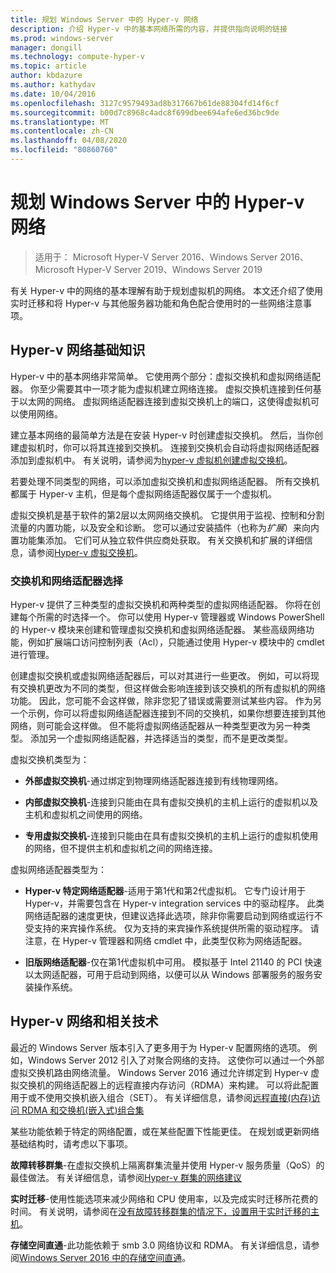 ```yaml
---
title: 规划 Windows Server 中的 Hyper-v 网络
description: 介绍 Hyper-v 中的基本网络所需的内容，并提供指向说明的链接
ms.prod: windows-server
manager: dongill
ms.technology: compute-hyper-v
ms.topic: article
author: kbdazure
ms.author: kathydav
ms.date: 10/04/2016
ms.openlocfilehash: 3127c9579493ad8b317667b61de88304fd14f6cf
ms.sourcegitcommit: b00d7c8968c4adc8f699dbee694afe6ed36bc9de
ms.translationtype: MT
ms.contentlocale: zh-CN
ms.lasthandoff: 04/08/2020
ms.locfileid: "80860760"
---
```

# <a name="plan-for-hyper-v-networking-in-windows-server"></a>规划 Windows Server 中的 Hyper-v 网络

>适用于： Microsoft Hyper-V Server 2016、Windows Server 2016、Microsoft Hyper-V Server 2019、Windows Server 2019
  
有关 Hyper-v 中的网络的基本理解有助于规划虚拟机的网络。 本文还介绍了使用实时迁移和将 Hyper-v 与其他服务器功能和角色配合使用时的一些网络注意事项。  
  
## <a name="hyper-v-networking-basics"></a>Hyper-v 网络基础知识  
Hyper-v 中的基本网络非常简单。 它使用两个部分：虚拟交换机和虚拟网络适配器。 你至少需要其中一项才能为虚拟机建立网络连接。 虚拟交换机连接到任何基于以太网的网络。 虚拟网络适配器连接到虚拟交换机上的端口，这使得虚拟机可以使用网络。  
  
建立基本网络的最简单方法是在安装 Hyper-v 时创建虚拟交换机。 然后，当你创建虚拟机时，你可以将其连接到交换机。 连接到交换机会自动将虚拟网络适配器添加到虚拟机中。 有关说明，请参阅为[hyper-v 虚拟机创建虚拟交换机](../get-started/Create-a-virtual-switch-for-Hyper-V-virtual-machines.md)。  
  
若要处理不同类型的网络，可以添加虚拟交换机和虚拟网络适配器。 所有交换机都属于 Hyper-v 主机，但是每个虚拟网络适配器仅属于一个虚拟机。  
  
虚拟交换机是基于软件的第2层以太网网络交换机。 它提供用于监视、控制和分割流量的内置功能，以及安全和诊断。  您可以通过安装插件（也称为*扩展*）来向内置功能集添加。 它们可从独立软件供应商处获取。 有关交换机和扩展的详细信息，请参阅[Hyper-v 虚拟交换机](../../hyper-v-virtual-switch/Hyper-V-Virtual-Switch.md)。  
  
### <a name="switch-and-network-adapter-choices"></a>交换机和网络适配器选择  
Hyper-v 提供了三种类型的虚拟交换机和两种类型的虚拟网络适配器。 你将在创建每个所需的时选择一个。 你可以使用 Hyper-v 管理器或 Windows PowerShell 的 Hyper-v 模块来创建和管理虚拟交换机和虚拟网络适配器。 某些高级网络功能，例如扩展端口访问控制列表（Acl），只能通过使用 Hyper-v 模块中的 cmdlet 进行管理。  
  
创建虚拟交换机或虚拟网络适配器后，可以对其进行一些更改。 例如，可以将现有交换机更改为不同的类型，但这样做会影响连接到该交换机的所有虚拟机的网络功能。  因此，您可能不会这样做，除非您犯了错误或需要测试某些内容。 作为另一个示例，你可以将虚拟网络适配器连接到不同的交换机，如果你想要连接到其他网络，则可能会这样做。 但不能将虚拟网络适配器从一种类型更改为另一种类型。 添加另一个虚拟网络适配器，并选择适当的类型，而不是更改类型。  
  
虚拟交换机类型为：  
  
-   **外部虚拟交换机**-通过绑定到物理网络适配器连接到有线物理网络。  
  
-   **内部虚拟交换机**-连接到只能由在具有虚拟交换机的主机上运行的虚拟机以及主机和虚拟机之间使用的网络。  
  
-   **专用虚拟交换机**-连接到只能由在具有虚拟交换机的主机上运行的虚拟机使用的网络，但不提供主机和虚拟机之间的网络连接。  
  
虚拟网络适配器类型为：  
  
-   **Hyper-v 特定网络适配器**-适用于第1代和第2代虚拟机。 它专门设计用于 Hyper-v，并需要包含在 Hyper-v integration services 中的驱动程序。 此类网络适配器的速度更快，但建议选择此选项，除非你需要启动到网络或运行不受支持的来宾操作系统。 仅为支持的来宾操作系统提供所需的驱动程序。 请注意，在 Hyper-v 管理器和网络 cmdlet 中，此类型仅称为网络适配器。  
  
-   **旧版网络适配器**-仅在第1代虚拟机中可用。 模拟基于 Intel 21140 的 PCI 快速以太网适配器，可用于启动到网络，以便可以从 Windows 部署服务的服务安装操作系统。  
  
## <a name="hyper-v-networking-and-related-technologies"></a>Hyper-v 网络和相关技术  
最近的 Windows Server 版本引入了更多用于为 Hyper-v 配置网络的选项。 例如，Windows Server 2012 引入了对聚合网络的支持。 这使你可以通过一个外部虚拟交换机路由网络流量。 Windows Server 2016 通过允许绑定到 Hyper-v 虚拟交换机的网络适配器上的远程直接内存访问（RDMA）来构建。 可以将此配置用于或不使用交换机嵌入组合（SET）。 有关详细信息，请参阅[远程直接&#40;内存&#41;访问 RDMA 和交换机&#40;嵌入式&#41;组合集](../../hyper-v-virtual-switch/RDMA-and-Switch-Embedded-Teaming.md)  
  
某些功能依赖于特定的网络配置，或在某些配置下性能更佳。 在规划或更新网络基础结构时，请考虑以下事项。  
  
**故障转移群集**-在虚拟交换机上隔离群集流量并使用 Hyper-v 服务质量（QoS）的最佳做法。 有关详细信息，请参阅[Hyper-v 群集的网络建议](https://technet.microsoft.com/library/dn550728.aspx)  
  
**实时迁移**-使用性能选项来减少网络和 CPU 使用率，以及完成实时迁移所花费的时间。 有关说明，请参阅在[没有故障转移群集的情况下，设置用于实时迁移的主机](../deploy/set-up-hosts-for-live-migration-without-failover-clustering.md)。  
  
**存储空间直通**-此功能依赖于 smb 3.0 网络协议和 RDMA。 有关详细信息，请参阅[Windows Server 2016 中的存储空间直通](../../../storage/storage-spaces/storage-spaces-direct-overview.md)。
